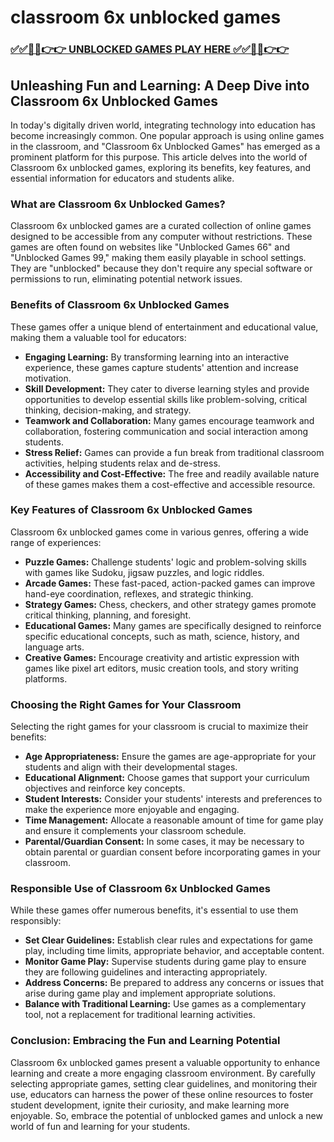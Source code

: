 # classroom 6x unblocked games

### [✅✅🔴🔴👉👉 UNBLOCKED GAMES PLAY HERE ✅✅🔴🔴👉👉](https://topstoryindia.com)

## Unleashing Fun and Learning: A Deep Dive into Classroom 6x Unblocked Games

In today's digitally driven world, integrating technology into education has become increasingly common. One popular approach is using online games in the classroom, and "Classroom 6x Unblocked Games" has emerged as a prominent platform for this purpose. This article delves into the world of Classroom 6x unblocked games, exploring its benefits, key features, and essential information for educators and students alike.

### What are Classroom 6x Unblocked Games?

Classroom 6x unblocked games are a curated collection of online games designed to be accessible from any computer without restrictions. These games are often found on websites like "Unblocked Games 66" and "Unblocked Games 99," making them easily playable in school settings. They are "unblocked" because they don't require any special software or permissions to run, eliminating potential network issues.

### Benefits of Classroom 6x Unblocked Games

These games offer a unique blend of entertainment and educational value, making them a valuable tool for educators:

* **Engaging Learning:**  By transforming learning into an interactive experience, these games capture students' attention and increase motivation.
* **Skill Development:**  They cater to diverse learning styles and provide opportunities to develop essential skills like problem-solving, critical thinking, decision-making, and strategy.
* **Teamwork and Collaboration:**  Many games encourage teamwork and collaboration, fostering communication and social interaction among students.
* **Stress Relief:**  Games can provide a fun break from traditional classroom activities, helping students relax and de-stress.
* **Accessibility and Cost-Effective:**  The free and readily available nature of these games makes them a cost-effective and accessible resource.

### Key Features of Classroom 6x Unblocked Games

Classroom 6x unblocked games come in various genres, offering a wide range of experiences:

* **Puzzle Games:**  Challenge students' logic and problem-solving skills with games like Sudoku, jigsaw puzzles, and logic riddles.
* **Arcade Games:**  These fast-paced, action-packed games can improve hand-eye coordination, reflexes, and strategic thinking.
* **Strategy Games:**  Chess, checkers, and other strategy games promote critical thinking, planning, and foresight.
* **Educational Games:**  Many games are specifically designed to reinforce specific educational concepts, such as math, science, history, and language arts.
* **Creative Games:**  Encourage creativity and artistic expression with games like pixel art editors, music creation tools, and story writing platforms.

### Choosing the Right Games for Your Classroom

Selecting the right games for your classroom is crucial to maximize their benefits:

* **Age Appropriateness:** Ensure the games are age-appropriate for your students and align with their developmental stages.
* **Educational Alignment:** Choose games that support your curriculum objectives and reinforce key concepts.
* **Student Interests:**  Consider your students' interests and preferences to make the experience more enjoyable and engaging.
* **Time Management:**  Allocate a reasonable amount of time for game play and ensure it complements your classroom schedule.
* **Parental/Guardian Consent:**  In some cases, it may be necessary to obtain parental or guardian consent before incorporating games in your classroom.

### Responsible Use of Classroom 6x Unblocked Games

While these games offer numerous benefits, it's essential to use them responsibly:

* **Set Clear Guidelines:**  Establish clear rules and expectations for game play, including time limits, appropriate behavior, and acceptable content.
* **Monitor Game Play:**  Supervise students during game play to ensure they are following guidelines and interacting appropriately.
* **Address Concerns:**  Be prepared to address any concerns or issues that arise during game play and implement appropriate solutions.
* **Balance with Traditional Learning:**  Use games as a complementary tool, not a replacement for traditional learning activities.

### Conclusion: Embracing the Fun and Learning Potential

Classroom 6x unblocked games present a valuable opportunity to enhance learning and create a more engaging classroom environment. By carefully selecting appropriate games, setting clear guidelines, and monitoring their use, educators can harness the power of these online resources to foster student development, ignite their curiosity, and make learning more enjoyable. So, embrace the potential of unblocked games and unlock a new world of fun and learning for your students. 
